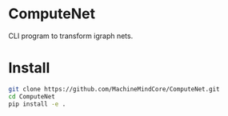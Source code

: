 # ComputeNet

CLI program to transform igraph nets.


# Install

```bash
git clone https://github.com/MachineMindCore/ComputeNet.git
cd ComputeNet
pip install -e .
```
